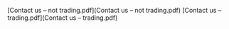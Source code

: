 [Contact us – not trading.pdf](Contact us – not trading.pdf)
[Contact us – trading.pdf](Contact us – trading.pdf)
